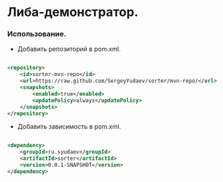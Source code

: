 # Либа-демонстратор.
### Использование.
- Добавить репозиторий в pom.xml.
```xml

<repository>
    <id>sorter-mvn-repo</id>
    <url>https://raw.github.com/SergeyYudaev/sorter/mvn-repo/</url>
    <snapshots>
        <enabled>true</enabled>
        <updatePolicy>always</updatePolicy>
    </snapshots>
</repository>
```
- Добавить зависимость в pom.xml.
```xml

<dependency>
    <groupId>ru.syudaev</groupId>
    <artifactId>sorter</artifactId>
    <version>0.0.1-SNAPSHOT</version>
</dependency>
```